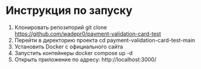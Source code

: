 # Инструкция по запуску

1. Клонировать репозиторий
git clone https://github.com/wadepr0/payment-validation-card-test
2. Перейти в директорию проекта
cd payment-validation-card-test-main
3. Установить Docker
 с официального сайта
4. Запустить контейнеры
docker compose up -d
5. Открыть приложение по адресу:
http://localhost:3000/
